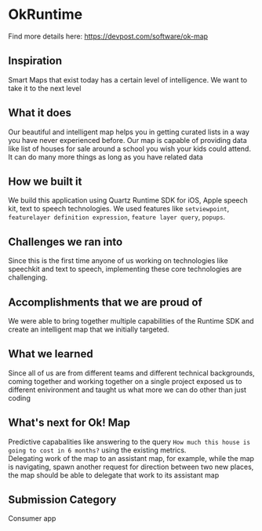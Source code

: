 # OkRuntime

Find more details here: https://devpost.com/software/ok-map

## Inspiration
Smart Maps that exist today has a certain level of intelligence. We want to take it to the next level

## What it does

Our beautiful and intelligent map helps you in getting curated lists in a way you have never experienced before. Our map is capable of providing data like list of houses for sale around a school you wish your kids could attend. It can do many more things as long as you have related data

## How we built it
We build this application using Quartz Runtime SDK for iOS, Apple speech kit, text to speech technologies. We used features like `setviewpoint`, `featurelayer definition expression`, `feature layer query`, `popups`.

## Challenges we ran into
Since this is the first time anyone of us working on technologies like speechkit and text to speech, implementing these core technologies are challenging.

## Accomplishments that we are proud of
We were able to bring together multiple capabilities of the Runtime SDK and create an intelligent map that we initially targeted. 

## What we learned
Since all of us are from different teams and different technical backgrounds, coming together and working together on a single project exposed us to different enivironment and taught us what more we can do other than just coding

## What's next for Ok! Map
Predictive capabalities like answering to the query `How much this house is going to cost in 6 months?` using the existing metrics.  
Delegating work of the map to an assistant map, for example, while the map is navigating, spawn another request for direction between two new places, the map should be able to delegate that work to its assistant map

## Submission Category
Consumer app

